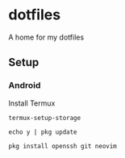 # dotfiles

A home for my dotfiles

## Setup

### Android

Install Termux

```
termux-setup-storage

echo y | pkg update

pkg install openssh git neovim

```
